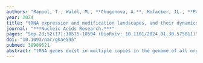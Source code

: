 ```yaml
---
authors: "Rappol, T., Waldl, M., **Chugunova, A.**, Hofacker, IL., **Pauli, A.**, Vilardo, E."
year: 2024
title: "tRNA expression and modification landscapes, and their dynamics during zebrafish embryo development"
journal: "***Nucleic Acids Research.***"
pages: "Sep 23;52(17):10575-10594 (bioRxiv: 10.1101/2024.01.30.575011)"
doi: "10.1093/nar/gkae595"   
pubmed: 38989621
abstract: "tRNA genes exist in multiple copies in the genome of all organisms across the three domains of life. Besides the sequence differences across tRNA copies, extensive post-transcriptional modification adds a further layer to tRNA diversification. Whilst the crucial role of tRNAs as adapter molecules in protein translation is well established, whether all tRNAs are actually expressed, and whether the differences across isodecoders play any regulatory role is only recently being uncovered. Here we built upon recent developments in the use of NGS-based methods for RNA modification detection and developed tRAM-seq, an experimental protocol and in silico analysis pipeline to investigate tRNA expression and modification. Using tRAM-seq, we analysed the full ensemble of nucleo-cytoplasmic and mitochondrial tRNAs during embryonic development of the model vertebrate zebrafish. We show that the repertoire of tRNAs changes during development, with an apparent major switch in tRNA isodecoder expression and modification profile taking place around the start of gastrulation. Taken together, our findings suggest the existence of a general reprogramming of the expressed tRNA pool, possibly gearing the translational machinery for distinct stages of the delicate and crucial process of embryo development."
---
```

